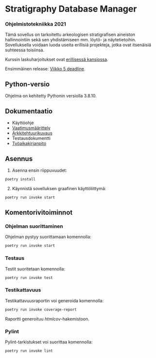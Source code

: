 # Stratigraphy Database Manager
### Ohjelmistotekniikka 2021

Tämä sovellus on tarkoitettu arkeologisen stratigrafisen aineiston hallinnointiin sekä sen yhdistämiseen mm. löytö- ja näytetietoihin. Sovelluksella voidaan luoda useita erillisiä projekteja, jotka ovat itsenäisiä suhteessa toisiinsa.

Kurssin laskuharjoitukset ovat [erillisessä kansiossa](https://github.com/nikolaipaukkonen/ot_harjoitustyo-2021/blob/main/laskarit/laskarit_readme.md).

Ensimmäinen release: [Viikko 5 deadline](https://github.com/nikolaipaukkonen/ot_harjoitustyo-2021/releases/tag/untagged-0695b3c4339d5cf9140f).

## Python-versio
Ohjelma on kehitetty Pythonin versiolla 3.8.10.

## Dokumentaatio
* Käyttöohje
* [Vaatimusmäärittely](https://github.com/nikolaipaukkonen/ot_harjoitustyo-2021/blob/main/dokumentaatio/vaatimusmaarittely.md)
* [Arkkitehtuurikuvaus](https://github.com/nikolaipaukkonen/ot_harjoitustyo-2021/blob/main/dokumentaatio/arkkitehtuurikuvaus.md)
* Testausdokumentti
* [Työaikakirjanpito](https://github.com/nikolaipaukkonen/ot_harjoitustyo-2021/blob/main/dokumentaatio/tuntikirjanpito.md)

## Asennus
1. Asenna ensin riippuvuudet:
```bash
ṕoetry install
```

2. Käynnistä sovelluksen graafinen käyttöliittymä:
```bash
poetry run invoke start
```

## Komentorivitoiminnot

### Ohjelman suorittaminen

Ohjelman pystyy suorittamaan komennolla:

```bash
poetry run invoke start
```

### Testaus

Testit suoritetaan komennolla:

```bash
poetry run invoke test
```

### Testikattavuus

Testikattavuusraportin voi generoida komennolla:

```bash
poetry run invoke coverage-report
```

Raportti generoituu _htmlcov_-hakemistoon.

### Pylint

Pylint-tarkistukset voi suorittaa komennolla:

```bash
poetry run invoke lint
``` 


